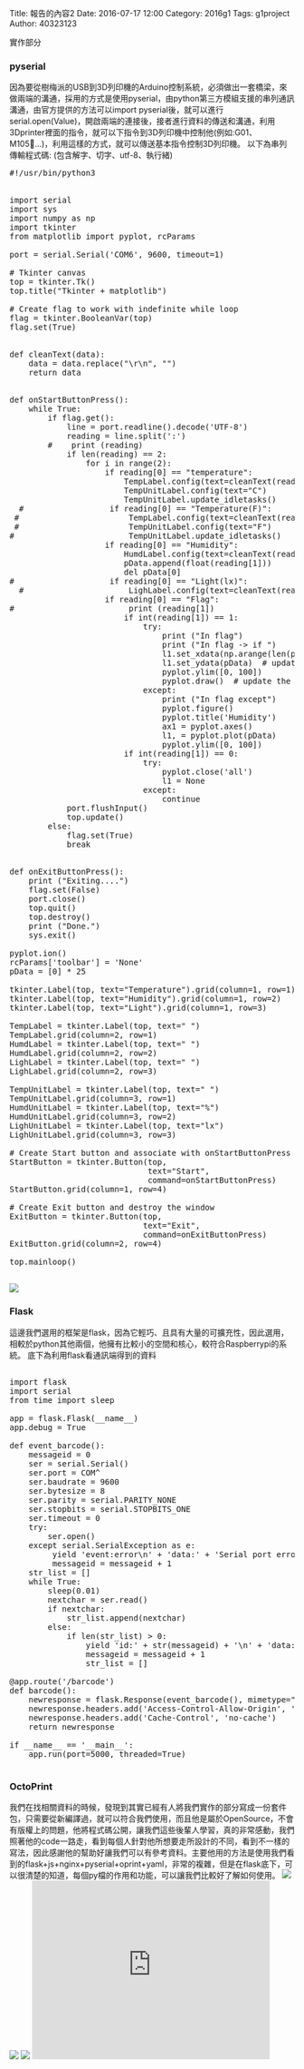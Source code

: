 Title: 報告的內容2
Date: 2016-07-17 12:00
Category: 2016g1
Tags: g1project
Author: 40323123


實作部分

<!-- PELICAN_END_SUMMARY -->

<h3>pyserial</h3>

因為要從樹梅派的USB到3D列印機的Arduino控制系統，必須做出一套橋梁，來做兩端的溝通，採用的方式是使用pyserial，由python第三方模組支援的串列通訊溝通，由官方提供的方法可以import pyserial後，就可以進行serial.open(Value)，開啟兩端的連接後，接者進行資料的傳送和溝通，利用3Dprinter裡面的指令，就可以下指令到3D列印機中控制他(例如:G01、M105…)，利用這樣的方式，就可以傳送基本指令控制3D列印機。
以下為串列傳輸程式碼:
(包含解字、切字、utf-8、執行緒)

<pre class="brush: python">
#!/usr/bin/python3


import serial
import sys
import numpy as np
import tkinter
from matplotlib import pyplot, rcParams

port = serial.Serial('COM6', 9600, timeout=1)

# Tkinter canvas
top = tkinter.Tk()
top.title("Tkinter + matplotlib")

# Create flag to work with indefinite while loop
flag = tkinter.BooleanVar(top)
flag.set(True)


def cleanText(data):
    data = data.replace("\r\n", "")
    return data


def onStartButtonPress():
    while True:
        if flag.get():
            line = port.readline().decode('UTF-8')
            reading = line.split(':')
        #    print (reading)
            if len(reading) == 2:
                for i in range(2):
                    if reading[0] == "temperature":
                        TempLabel.config(text=cleanText(reading[1]))
                        TempUnitLabel.config(text="C")
                        TempUnitLabel.update_idletasks()
  #                  if reading[0] == "Temperature(F)":
 #                       TempLabel.config(text=cleanText(reading[1]))
 #                       TempUnitLabel.config(text="F")
#                        TempUnitLabel.update_idletasks()
                    if reading[0] == "Humidity":
                        HumdLabel.config(text=cleanText(reading[1]))
                        pData.append(float(reading[1]))
                        del pData[0]
#                    if reading[0] == "Light(lx)":
  #                      LighLabel.config(text=cleanText(reading[1]))
                    if reading[0] == "Flag":
#                        print (reading[1])
                        if int(reading[1]) == 1:
                            try:
                                print ("In flag")
                                print ("In flag -> if ")
                                l1.set_xdata(np.arange(len(pData)))
                                l1.set_ydata(pData)  # update the data
                                pyplot.ylim([0, 100])
                                pyplot.draw()  # update the plot
                            except:
                                print ("In flag except")
                                pyplot.figure()
                                pyplot.title('Humidity')
                                ax1 = pyplot.axes()
                                l1, = pyplot.plot(pData)
                                pyplot.ylim([0, 100])
                        if int(reading[1]) == 0:
                            try:
                                pyplot.close('all')
                                l1 = None
                            except:
                                continue
            port.flushInput()
            top.update()
        else:
            flag.set(True)
            break


def onExitButtonPress():
    print ("Exiting....")
    flag.set(False)
    port.close()
    top.quit()
    top.destroy()
    print ("Done.")
    sys.exit()

pyplot.ion()
rcParams['toolbar'] = 'None'
pData = [0] * 25

tkinter.Label(top, text="Temperature").grid(column=1, row=1)
tkinter.Label(top, text="Humidity").grid(column=1, row=2)
tkinter.Label(top, text="Light").grid(column=1, row=3)

TempLabel = tkinter.Label(top, text=" ")
TempLabel.grid(column=2, row=1)
HumdLabel = tkinter.Label(top, text=" ")
HumdLabel.grid(column=2, row=2)
LighLabel = tkinter.Label(top, text=" ")
LighLabel.grid(column=2, row=3)

TempUnitLabel = tkinter.Label(top, text=" ")
TempUnitLabel.grid(column=3, row=1)
HumdUnitLabel = tkinter.Label(top, text="%")
HumdUnitLabel.grid(column=3, row=2)
LighUnitLabel = tkinter.Label(top, text="lx")
LighUnitLabel.grid(column=3, row=3)

# Create Start button and associate with onStartButtonPress method
StartButton = tkinter.Button(top,
                             text="Start",
                             command=onStartButtonPress)
StartButton.grid(column=1, row=4)

# Create Exit button and destroy the window
ExitButton = tkinter.Button(top,
                            text="Exit",
                            command=onExitButtonPress)
ExitButton.grid(column=2, row=4)

top.mainloop()

</pre>

<img src="http://i.imgur.com/UscP5Jg.jpg">

<h3>Flask</h3>
這邊我們選用的框架是flask，因為它輕巧、且具有大量的可擴充性，因此選用，相較於python其他兩個，他擁有比較小的空間和核心，較符合Raspberrypi的系統。
底下為利用flask看通訊端得到的資料

<pre class="brush: python">

import flask
import serial
from time import sleep

app = flask.Flask(__name__)
app.debug = True

def event_barcode():
    messageid = 0
    ser = serial.Serial()
    ser.port = COM^
    ser.baudrate = 9600
    ser.bytesize = 8
    ser.parity = serial.PARITY_NONE
    ser.stopbits = serial.STOPBITS_ONE
    ser.timeout = 0
    try:
        ser.open()
    except serial.SerialException as e:
         yield 'event:error\n' + 'data:' + 'Serial port error({0}): {1}\n\n'.format(e.errno, e.strerror)
         messageid = messageid + 1
    str_list = []
    while True:
        sleep(0.01)
        nextchar = ser.read()
        if nextchar:
            str_list.append(nextchar)
        else:
            if len(str_list) > 0:
                yield 'id:' + str(messageid) + '\n' + 'data:' + ''.join(str_list) + '\n\n'
                messageid = messageid + 1
                str_list = []

@app.route('/barcode')
def barcode():
    newresponse = flask.Response(event_barcode(), mimetype="text/event-stream")
    newresponse.headers.add('Access-Control-Allow-Origin', '*')
    newresponse.headers.add('Cache-Control', 'no-cache')
    return newresponse

if __name__ == '__main__':
    app.run(port=5000, threaded=True)
    
</pre>

<h3>OctoPrint</h3>
我們在找相關資料的時候，發現到其實已經有人將我們實作的部分寫成一份套件包，只需要從新編譯過，就可以符合我們使用，而且他是屬於OpenSource，不會有版權上的問題，他將程式碼公開，讓我們這些後輩人學習，真的非常感動，我們照著他的code一路走，看到每個人針對他所想要走所設計的不同，看到不一樣的寫法，因此感謝他的幫助好讓我們可以有參考資料。主要他用的方法是使用我們看到的flask+js+nginx+pyserial+oprint+yaml，非常的複雜，但是在flask底下，可以很清楚的知道，每個py檔的作用和功能，可以讓我們比較好了解如何使用。

<img src="http://i.imgur.com/tdwh26A.png">

<img src="http://i.imgur.com/zcIeIBl.jpg">

<img src="http://i.imgur.com/P7r3lQb.jpg">

<iframe width="420" height="315" src="https://www.youtube.com/embed/4sK0pn37HAQ" frameborder="0" allowfullscreen></iframe>

